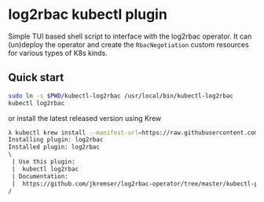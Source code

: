 # log2rbac kubectl plugin

Simple TUI based shell script to interface with the log2rbac operator. It can (un)deploy the operator and create the `RbacNegotiation` custom resources for various types of K8s kinds.


## Quick start

```bash
sudo ln -s $PWD/kubectl-log2rbac /usr/local/bin/kubectl-log2rbac
kubectl log2rbac
```

or install the latest released version using Krew

```bash
λ kubectl krew install --manifest-url=https://raw.githubusercontent.com/jkremser/log2rbac-operator/master/kubectl-plugin/log2rbac.yaml
Installing plugin: log2rbac
Installed plugin: log2rbac
\
 | Use this plugin:
 | 	kubectl log2rbac
 | Documentation:
 | 	https://github.com/jkremser/log2rbac-operator/tree/master/kubectl-plugin
/
```
